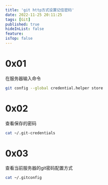```yaml
---
title: 'git http方式设置记住密码'
date: 2022-11-25 20:11:25
tags: [Git]
published: true
hideInList: false
feature: 
isTop: false
---
```

# 0x01

在服务器输入命令

```bash
git config --global credential.helper store
```

# 0x02

查看保存的密码

```bash
cat ~/.git-credentials
```

# 0x03

查看当前服务器的git密码配置方式

```bash
cat ~/.gitconfig
```